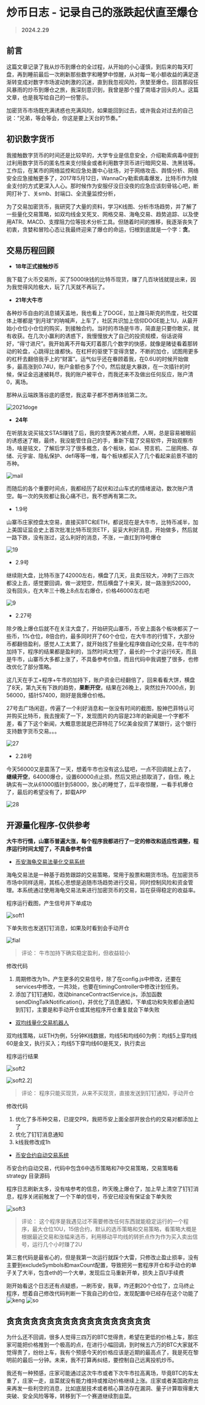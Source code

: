 # 炒币日志 - 记录自己的涨跌起伏直至爆仓  

> **2024.2.29**

## 前言

这篇文章记录了我从炒币到爆仓的全过程，从开始的小心谨慎，到后来的每天盯盘，再到睡前最后一次刷新那些数字和睡梦中惊醒，从对每一笔小额收益的满足逐渐转变成对数字市场波动刺激的沉迷，直到我忽视风险，贪婪至爆仓。回首那段狂风暴雨的炒币到爆仓之旅，我深刻意识到，我曾是那个撞了南墙才回头的人。这篇文章，也是我写给自己的一份警示。

加密货币市场既充满诱惑也充满风险，如果能回到过去，或许我会对过去的自己说：“兄弟，等会等会，你这是要上天台的节奏。”

## 初识数字货币

我接触数字货币的时间还是比较早的，大学专业是信息安全，介绍勒索病毒中提到过利用数字货币的匿名性来支付赎金或者利用数字货币进行暗网交易、洗黑钱等。工作后，在某市的网络监控和应急处置中心驻场，对于网络攻击、舆情分析、网络安全应急接触更多了，2017年5月12日，WannaCry勒索病毒爆发，比特币作为赎金支付的方式更深入人心。那时候作为安服仔没日没夜的应急应该刻骨铭心吧，断网打补丁、关smb、封端口、全流量监控分析，

为了交易加密货币，我研究了大量的资料，学习K线图、分析市场趋势，并了解了一些量化交易策略，如双均线金叉死叉、网格交易、海龟交易、趋势追踪、以及使用ATR、MACD、支撑阻力位等技术分析工具。但随着时间的推移，我逐渐丧失了初衷，贪婪和冒险心态让我最终迎来了爆仓的命运，归根到底就是一个字：**贪**。

## 交易历程回顾

- **18年正式接触炒币**

我下载了火币交易所，买了5000块钱的比特币现货，赚了几百块钱就提出来，因为我觉得风险极大，玩了几天就不再玩了。

- **21年大牛市**

各种炒币自由的消息铺天盖地，我也看上了DOGE，加上蹭马斯克的热度，社交媒体上哪都是“到月球”的呐喊声，上车了，社区共识加上信仰DOGE能上1U，从最开始小仓位小仓位的购买，到接触合约。当时的市场是牛市，简直是只要你敢买，就有收获。在几次小赢利的诱惑下，我慢慢放大了自己的投资规模，俗话说得好，“得寸进尺”。我开始离不开每天盯着那几个数字的快感，就像是赌徒看着那转动的轮盘，心跳得比谁都快。在杠杆的驱使下变得贪婪，不断的加仓，试图用更多的杠杆去翻倍我手上的“财富”。运气似乎还在眷顾着我，在0.6U的时候开始做多，最高涨到0.74U，账户金额也多了个0，然后就是大暴跌，在一次插针的时候，保证金迅速被耗尽，我的账户被平仓，而我还来不及做出任何反应，账户清0，离场。

那种从云端跌落谷底的感觉，我这辈子都不想再体验第二次。

![2021doge](./img/2021doge.png)

- **24年**

在听朋友说买铭文STAS赚钱了后，我的贪婪再次被点燃，人啊，总是容易被眼前的诱惑迷了眼，最终，我没能管住自己的手，重新下载了交易软件，开始观察市场，啥是铭文，了解后学习了很多概念，各个板块，如ai、预言机、二层网络、存储、元宇宙、隐私保护、defi等等一堆，每个板块都买入了几个看起来前景不错的币种。

![mail](./img/mail.png)

而随后的各个重要时间点，我都经历了起伏和过山车式的情绪波动，数次账户清空。每一次的失败都让我心痛不已，我不想再有第二次。

  - 1.9号

  山寨币庄家控盘太空易，直接买BTC和ETH，都说现在是大牛市，比特币减半，加上美国证监会史上首次批准比特币现货ETF，妥妥大利好消息，开始做多，然后就一路下跌，没有涨过，这么利好的消息，不涨，一直扛到19号爆仓

  ![19](./img/1.19.png)

  - 2.9号

  继续刚大盘，比特币涨了42000左右，横盘了几天，且卖压较大，冲刺了三四次都没上去，感觉要回调，做一波短空，然后横盘了十来天，就一路涨到52000，没有回头，在大年三十晚上8点左右爆仓，价格46000左右吧

  ![9](./img/2.9.png)

  - 2.27号

  除夕晚上爆仓后就不在关注大盘了，开始研究山寨币，币安上面各个板块都买了一些币，1%仓位，8倍合约，最多同时开了60个仓位，在大牛市的行情下，大部分币都翻倍盈利，感觉人工太累了，就开始找了些量化程序做自动化交易，在牛市的加持下，程序的结果都是盈利的，当然时间太短了，最长的一个才运行6天，而且是牛市，山寨币大多都上涨了，不具备参考价值，而且代码中我调整了很多，也修改优化了部分策略。

  这几天在手工+程序+牛市的加持下，账户资金已经翻倍了，回来看看大饼，横盘了8天，第九天有下跌的趋势，**果断开空**，结果在26晚上，突然拉升7000点，到56000，插针57400，刚好是我爆仓价格。

  27号去广场闲逛，传遍了一个利好消息和一张没有时间的截图，股神巴菲特认可并购买比特币，我去搜索了一下，发现图片的内容是23年的新闻是一个字都不差，看了下这个新闻，大概意思就是巴菲特花了5亿美金投资了某银行，这个银行支持数字货币交易。。。

  ![27](./img/27.png)

  - 2.28号

  今天56000又是震荡了一天，想着牛市也没有这么猛吧，一点不回调就上去了，**继续开空**，64000爆仓，设置60000点止损，然后又把止损取消了，自信，晚上确实有一次从61000插针到58000，放心的睡觉了，后半夜惊醒，一看手机爆仓了，最后的希望没有了，卸载APP

  ![28](./img/28.png)

## 开源量化程序-仅供参考
  
  **大牛市行情，山寨币普遍大涨，每个程序我都进行了一定的修改和适应性调整，程序运行时间太短了，不具备参考价值**

  - [币安海龟交易法量化交易系统](https://github.com/shiki2014/binan)

  海龟交易法是一种基于趋势跟踪的交易策略，常用于股票和期货市场。在加密货币市场中同样适用，其核心思想是追随市场趋势进行交易，同时控制风险和资金管理。本系统通过使用海龟交易法来进行加密货币的交易，旨在获得稳定的收益率。
  
  程序运行截图，产生信号并下单成功

  ![soft1](./img/soft1.png)

  下单失败也发送钉钉消息，如果及时看到会手动开仓

  ![fial](./img/fail.png)

  > 评论： 牛市加持下确实稳定盈利，但收益较小

  修改代码
  1. 周期修改为1h，产生更多的交易信号，除了在config.js中修改，还要在services中修改，一共3处，也要在timingController中修改计划任务。
  2. 添加了钉钉通知，改动binanceContractService.js，添加函数sendDingTalkNotification()，并优化了消息通知，下单成功和失败都会通知到钉钉，主要是和手动开仓或其他程序开仓重复就会下单失败

  - [双均线量化交易机器人](https://github.com/luoyanbei/binance-quant-robot)

  双均线策略，以ETH为例，5分钟K线数据，均线5和均线60为例：均线5上穿均线60是金叉，执行买入；均线5下穿均线60是死叉，执行卖出

  程序运行结果

  ![soft2](./img/soft2.png)

  ![soft2.2](./img/soft2.2.png)]
  
  > 评论： 程序只能买现货，从来不买现货，直接发送到钉钉通知，手动开仓

  修改代码
  1. 优化了多币种交易，已提交PR，我把币安上面全部开放合约的交易对都添加上了
  2. 优化了钉钉消息通知
  3. k线我修改成1h

  - [币安合约自动交易系统](https://github.com/sorry510/binance_futures)

  币安合约自动交易，代码中包含6中选币策略和7中交易策略，交易策略看 strategy 目录源码

  程序日志刷新太多，没有啥参考的信息，昨天晚上爆仓了，加上早上清空了钉钉消息，程序关闭前触发了一个下单的信号，币安已经没有保证金下单失败

  ![soft3](./img/soft3.png)

  > 评论： 这个程序是我遇见过不需要修改任何东西就能稳定运行的一个程序，最大仓位10U，15倍合约，默认的选币策略和交易策略，看策略大概是根据最近交易和涨幅来选币，利用移动平均线的转折点作为作为买入卖出信号，运行几个小时赚了2U

  第三套代码是最省心的，但是我第一次运行就踩个大雷，只修改止盈止损率，没有主要到excludeSymbols和maxCount配置，导致把另一套程序开仓和手动仓的单子关了大半，包含eth的一个大单，发现后立马重新开单，损失上百U手续费

  刚开始看这个日志还有点疑惑，一刷币安，我草，咋还剩20个仓位了，立马终止程序，想着自己修改代码判断一下我自己的仓位，发现配置中已经存在这个功能了
  ![keng](./img/keng.png)
  ![so](./img/soft3.3.png)

## 贪贪贪贪贪贪贪贪贪贪贪贪贪贪贪贪贪贪

为什么还不回调，很多人觉得三四万的BTC觉得贵，希望在更低的价格上车，那庄家可能把价格推到一个极高的点，在进行小幅回调，到时候五六万的BTC大家就不觉得贵了，纷纷上车，我有个预感今天的价格应该是近期的最高点了，我是死在黎明前的最后一分钟。未来，我不打算再纠结，要控制自己远离投机炒币。

我还有一种预感，庄家可能通过这次牛市或者下次牛市拉高离场，毕竟BTC的车太重了，庄家一走，韭菜就没有能力维持或推动价格继续上涨。庄家或者美国政府出来再发一些利空的消息，比如底层技术或者核心算法存在漏洞、量子计算取得重大突破、安全风险等等，转移到下一个赛道继续割韭菜。

